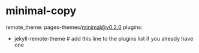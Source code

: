 # minimal-copy
remote_theme: pages-themes/minimal@v0.2.0
plugins:
- jekyll-remote-theme # add this line to the plugins list if you already have one
